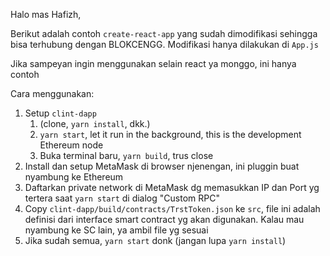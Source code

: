 Halo mas Hafizh, 

Berikut adalah contoh `create-react-app` yang sudah dimodifikasi sehingga bisa terhubung dengan BLOKCENGG. 
Modifikasi hanya dilakukan di `App.js`

Jika sampeyan ingin menggunakan selain react ya monggo, ini hanya contoh

Cara menggunakan:
1. Setup `clint-dapp` 
   1. (clone, `yarn install`, dkk.)
   2. `yarn start`, let it run in the background, this is the development Ethereum node
   3. Buka terminal baru, `yarn build`, trus close
2. Install dan setup MetaMask di browser njenengan, ini pluggin buat nyambung ke Ethereum
3. Daftarkan private network di MetaMask dg memasukkan IP dan Port yg tertera saat `yarn start` di dialog "Custom RPC"
4. Copy `clint-dapp/build/contracts/TrstToken.json` ke `src`, file ini adalah definisi dari interface smart contract yg akan digunakan. Kalau mau nyambung ke SC lain, ya ambil file yg sesuai
5. Jika sudah semua, `yarn start` donk (jangan lupa `yarn install`)